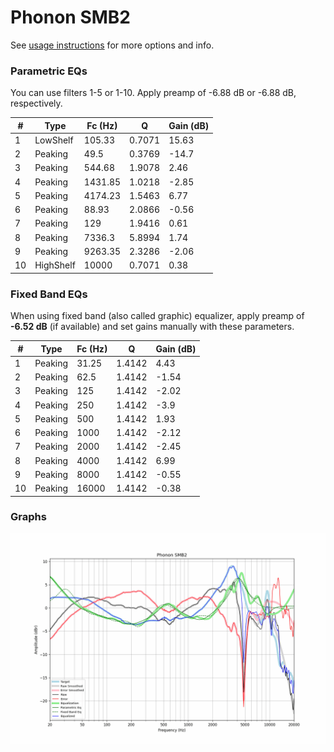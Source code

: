 # Phonon SMB2
See [usage instructions](https://github.com/jaakkopasanen/AutoEq#usage) for more options and info.

### Parametric EQs
You can use filters 1-5 or 1-10. Apply preamp of -6.88 dB or -6.88 dB, respectively.

|   # | Type      |   Fc (Hz) |      Q |   Gain (dB) |
|-----|-----------|-----------|--------|-------------|
|   1 | LowShelf  |    105.33 | 0.7071 |       15.63 |
|   2 | Peaking   |     49.5  | 0.3769 |      -14.7  |
|   3 | Peaking   |    544.68 | 1.9078 |        2.46 |
|   4 | Peaking   |   1431.85 | 1.0218 |       -2.85 |
|   5 | Peaking   |   4174.23 | 1.5463 |        6.77 |
|   6 | Peaking   |     88.93 | 2.0866 |       -0.56 |
|   7 | Peaking   |    129    | 1.9416 |        0.61 |
|   8 | Peaking   |   7336.3  | 5.8994 |        1.74 |
|   9 | Peaking   |   9263.35 | 2.3286 |       -2.06 |
|  10 | HighShelf |  10000    | 0.7071 |        0.38 |

### Fixed Band EQs
When using fixed band (also called graphic) equalizer, apply preamp of **-6.52 dB** (if available) and set gains manually with these parameters.

|   # | Type    |   Fc (Hz) |      Q |   Gain (dB) |
|-----|---------|-----------|--------|-------------|
|   1 | Peaking |     31.25 | 1.4142 |        4.43 |
|   2 | Peaking |     62.5  | 1.4142 |       -1.54 |
|   3 | Peaking |    125    | 1.4142 |       -2.02 |
|   4 | Peaking |    250    | 1.4142 |       -3.9  |
|   5 | Peaking |    500    | 1.4142 |        1.93 |
|   6 | Peaking |   1000    | 1.4142 |       -2.12 |
|   7 | Peaking |   2000    | 1.4142 |       -2.45 |
|   8 | Peaking |   4000    | 1.4142 |        6.99 |
|   9 | Peaking |   8000    | 1.4142 |       -0.55 |
|  10 | Peaking |  16000    | 1.4142 |       -0.38 |

### Graphs
![](./Phonon%20SMB2.png)
